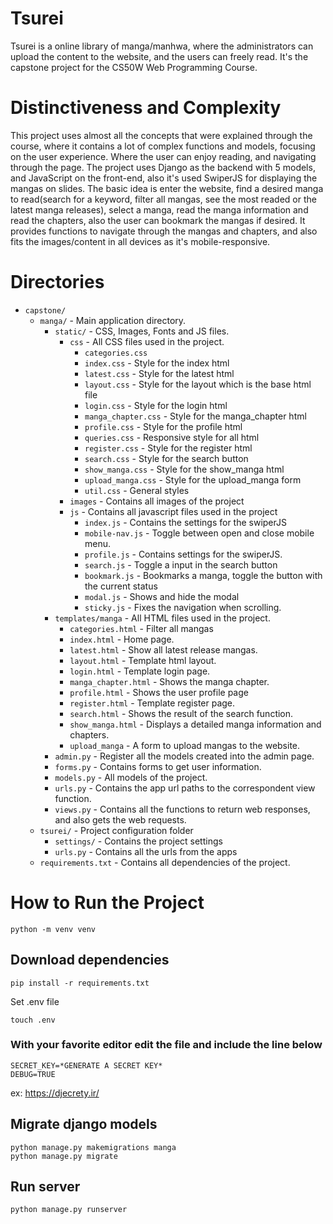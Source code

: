 ﻿# Tsurei
Tsurei is a online library of manga/manhwa, where the administrators can upload the content to the website, and the users can freely read. It's the capstone project for the CS50W Web Programming Course.

# Distinctiveness and Complexity
This project uses almost all the concepts that were explained through the course, where it contains a lot of complex functions and models, focusing on the user experience. Where the user can enjoy reading, and navigating through the page.
The project uses Django as the backend with 5 models, and JavaScript on the front-end, also it's used SwiperJS for displaying the mangas on slides. 
The basic idea is enter the website, find a desired manga to read(search for a keyword, filter all mangas, see the most readed or the latest manga releases), select a manga, read the manga information and read the chapters, also the user can bookmark the mangas if desired.
It provides functions to navigate through the mangas and chapters, and also fits the images/content in all devices as it's mobile-responsive.


# Directories
- `capstone/`
	- `manga/` - Main application directory.
		- `static/` - CSS, Images, Fonts and JS files.
			- `css` - All CSS files used in the project.
                - `categories.css` 
                - `index.css` - Style for the index html
                - `latest.css` - Style for the latest html
                - `layout.css` - Style for the layout which is the base html file
                - `login.css` - Style for the login html
                - `manga_chapter.css` - Style for the manga_chapter html
                - `profile.css` - Style for the profile html
                - `queries.css` - Responsive style for all html
                - `register.css` - Style for the register html
                - `search.css` - Style for the search button
                - `show_manga.css` - Style for the show_manga html
                - `upload_manga.css` - Style for the upload_manga form
                - `util.css` - General styles
			- `images` - Contains all images of the project
			- `js` - Contains all javascript files used in the project
				- `index.js` - Contains the settings for the swiperJS
				- `mobile-nav.js` - Toggle between open and close mobile menu.
				- `profile.js` - Contains settings for the swiperJS.
				- `search.js` - Toggle a input in the search button
				- `bookmark.js` - Bookmarks a manga, toggle the button with the current status
                - `modal.js` - Shows and hide the modal
				- `sticky.js` - Fixes the navigation when scrolling.
		- `templates/manga` - All HTML files used in the project.
			- `categories.html` - Filter all mangas
			- `index.html` - Home page.
			- `latest.html` - Show all latest release mangas.
			- `layout.html` - Template html layout.
			- `login.html` - Template login page.
			- `manga_chapter.html` - Shows the manga chapter.
			- `profile.html` - Shows the user profile page
			- `register.html` - Template register page.
			- `search.html` - Shows the result of the search function.
			- `show_manga.html` - Displays a detailed manga information and chapters.
			- `upload_manga` - A form to upload mangas to the website.
		- `admin.py` - Register all the models created into the admin page.
		- `forms.py`  - Contains forms to get user information.
		- `models.py` - All models of the project.
		- `urls.py` - Contains the app url paths to the correspondent view function.
		- `views.py` - Contains all the functions to return web responses, and also gets the web requests.
	- `tsurei/` - Project configuration folder
        - `settings/` - Contains the project settings
        - `urls.py` - Contains all the urls from the apps
	- `requirements.txt` - Contains all dependencies of the project.

# How to Run the Project

    python -m venv venv

## Download dependencies

    pip install -r requirements.txt

Set .env file

    touch .env

### With your favorite editor edit the file and include the line below

    SECRET_KEY=*GENERATE A SECRET KEY*
    DEBUG=TRUE

ex: https://djecrety.ir/

## Migrate django models

    python manage.py makemigrations manga
    python manage.py migrate

## Run server

    python manage.py runserver
